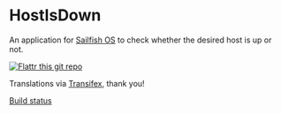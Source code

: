 # HostIsDown

An application for [Sailfish OS](https://sailfishos.org) to check whether the desired host is up or not.

[![Flattr this git repo](http://api.flattr.com/button/flattr-badge-large.png)](https://flattr.com/submit/auto?user_id=ilpianista&url=https://gitlab.com/ilpianista/harbour-HostIsDown&title=harbour-HostIsDown&language=&tags=jolla&category=software)

Translations via [Transifex](https://www.transifex.com/ilpianista-harbour/harbour-HostIsDown/dashboard/), thank you!

[Build status](https://build.merproject.org/package/live_build_log/home:ilpianista/harbour-hostisdown/sailfish_latest_armv7hl/armv8el)
